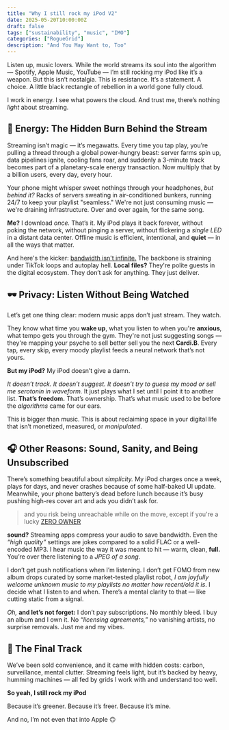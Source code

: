 ```yaml
---
title: "Why I still rock my iPod V2"
date: 2025-05-20T10:00:00Z
draft: false
tags: ["sustainability", "music", "IMO"]
categories: ["RogueGrid"]
description: "And You May Want to, Too"
---
```

Listen up, music lovers. While the world streams its soul into the algorithm — Spotify, Apple Music, YouTube — I’m still rocking my iPod like it’s a weapon. But this isn’t nostalgia. This is resistance. It’s a statement. A choice. A little black rectangle of rebellion in a world gone fully cloud.

I work in energy. I see what powers the cloud. And trust me, there’s nothing _light_ about streaming.

## 🔋 Energy: The Hidden Burn Behind the Stream 
Streaming isn’t magic — it’s megawatts. Every time you tap play, you’re pulling a thread through a global power-hungry beast: server farms spin up, data pipelines ignite, cooling fans roar, and suddenly a 3-minute track becomes part of a planetary-scale energy transaction. Now multiply that by a billion users, every day, every hour.

Your phone might whisper sweet nothings through your headphones, _but behind it?_ Racks of servers sweating in air-conditioned bunkers, running 24/7 to keep your playlist "seamless." We're not just consuming music — we're draining infrastructure. Over and over again, for the same song.

**Me?** I download _once._ That’s it. My iPod plays it back forever, without poking the network, without pinging a server, without flickering a *single LED* in a distant data center. Offline music is efficient, intentional, and **quiet** — in all the ways that matter.

And here's the kicker: <u>bandwidth isn't infinite.</u> The backbone is straining under TikTok loops and autoplay hell. **Local files?** They're polite guests in the digital ecosystem. They don’t ask for anything. They just deliver.

## 🕶️ Privacy: Listen Without Being Watched 
Let’s get one thing clear: modern music apps don’t just stream. They watch.

They know what time you **wake up**, what you listen to when you're **anxious**, what tempo gets you through the gym. They're not just suggesting songs — they're mapping your psyche to sell better sell you the next **Cardi.B**. Every tap, every skip, every moody playlist feeds a neural network that’s not yours.

**But my iPod?** My iPod doesn’t give a damn.

*It doesn’t track. It doesn’t suggest. It doesn’t try to guess my mood or sell me serotonin in waveform.* It just plays what I set until I point it to another list. **That’s freedom.** That’s ownership. That’s what music used to be before the *algorithms* came for our ears.

This is bigger than music. This is about reclaiming space in your digital life that isn’t monetized, measured, or *manipulated*.

## 🎧 Other Reasons: Sound, Sanity, and Being Unsubscribed
There’s something beautiful about _simplicity._ My iPod charges once a week, plays for days, and never crashes because of some half-baked UI update. Meanwhile, your phone battery’s dead before lunch because it’s busy pushing high-res cover art and ads you didn’t ask for.
> and you risk being unreachable while on the move, except if you're a lucky [ZERO OWNER](https://nomorezero.com)

**sound?** Streaming apps compress your audio to save bandwidth. Even the _“high quality”_ settings are jokes compared to a solid FLAC or a well-encoded MP3. I hear music the way it was meant to hit — warm, clean, **full.** You’re over there listening to a _JPEG of a song_.

I don’t get push notifications when I’m listening. I don’t get FOMO from new album drops curated by some market-tested playlist robot, _I am joyfully welcome unknown music to my playlists no matter how recent/old it is_. I decide what I listen to and when. There’s a mental clarity to that — like cutting static from a signal.

_Oh,_ **and let’s not forget:** I don’t pay subscriptions. No monthly bleed. I buy an album and I own it. No _“licensing agreements,”_ no vanishing artists, no surprise removals. Just me and my vibes.

## 🎤 The Final Track 
We’ve been sold convenience, and it came with hidden costs: carbon, surveillance, mental clutter. Streaming feels light, but it’s backed by heavy, humming machines — all fed by grids I work with and understand too well.

**So yeah, I still rock my iPod**

Because it’s greener. Because it’s freer. Because it’s mine.

And no, I’m not even that into Apple 🙃
